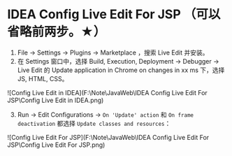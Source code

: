 # IDEA Config Live Edit For JSP （可以省略前两步。★）

1. File -> Settings -> Plugins -> Marketplace ，搜索 Live Edit 并安装。
2. 在 Settings 窗口中，选择 Build, Execution, Deployment -> Debugger -> Live Edit 的 Update application in Chrome on changes in xx ms 下，选择 JS, HTML, CSS。

![Config Live Edit in IDEA](F:\Note\JavaWeb\IDEA Config Live Edit For JSP\Config Live Edit in IDEA.png)

3. Run -> Edit Configurations -> `On 'Update' action` 和 `On frame deactivation` 都选择 `Update classes and resources`：

![Config Live Edit For JSP](F:\Note\JavaWeb\IDEA Config Live Edit For JSP\Config Live Edit For JSP.png)





